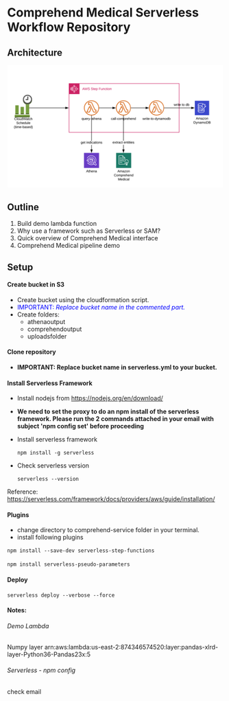 # Comprehend Medical Serverless Workflow Repository

## Architecture

![alt text](images/architecture.png "Logo Title Text 1")

## Outline
1. Build demo lambda function
2. Why use a framework such as Serverless or SAM?
3. Quick overview of Comprehend Medical interface
4. Comprehend Medical pipeline demo

## Setup
#### Create bucket in S3
* Create bucket using the cloudformation script. 
* <span style="color:blue">IMPORTANT: *Replace bucket name in the commented part.*</span>
* Create folders:
    * athenaoutput
    * comprehendoutput
    * uploadsfolder

#### Clone repository
* **IMPORTANT: Replace bucket name in serverless.yml to your bucket.**

#### Install Serverless Framework
* Install nodejs from https://nodejs.org/en/download/
* **We need to set the proxy to do an npm install of the serverless framework. Please run the 2 commands attached in your email with subject 'npm config set' before proceeding**

* Install serverless framework
    ```
    npm install -g serverless
    ```
* Check serverless version 
    ```
    serverless --version
    ```

Reference: https://serverless.com/framework/docs/providers/aws/guide/installation/

#### Plugins
* change directory to comprehend-service folder in your terminal.
* install following plugins
```
npm install --save-dev serverless-step-functions

npm install serverless-pseudo-parameters
```

#### Deploy
```
serverless deploy --verbose --force
```

#### Notes:

###### Demo Lambda
Numpy layer
arn:aws:lambda:us-east-2:874346574520:layer:pandas-xlrd-layer-Python36-Pandas23x:5

###### Serverless - npm config
check email